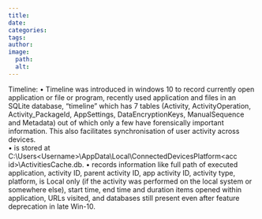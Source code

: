 ```yaml
---
title: 
date: 
categories: 
tags: 
author: 
image:
  path: 
  alt: 
---
```

Timeline: 
• Timeline was introduced in windows 10 to record currently open application or file or 
program, recently used application and files in an SQLite database, “timeline” which has 
7 tables (Activity, ActivityOperation, Activity_PackageId, AppSettings, 
DataEncryptionKeys, ManualSequence and Metadata) out of which only a few have 
forensically important information. This also facilitates synchronisation of user activity 
across devices.  
• is stored at C:\Users\<Username>\AppData\Local\ConnectedDevicesPlatform\<acc
id>\ActivitiesCache.db. 
• records information like full path of executed application, activity ID, parent activity ID, 
app activity ID, activity type, platform, is Local only (if the activity was performed on the 
local system or somewhere else), start time, end time and duration items opened within 
application, URLs visited, and databases still present even after feature deprecation in 
late Win-10.  
